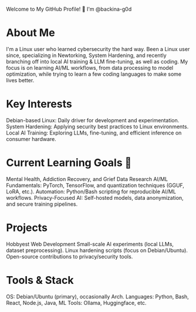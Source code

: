 Welcome to My GitHub Profile! 👋 I'm @backina-g0d
# About Me
I'm a Linux user who learned cybersecurity the hard way. Been a Linux user since, specializing in Newtorking, System Hardening, and recently branching off 
into local AI training & LLM fine-tuning, as well as coding.
My focus is on learning AI/ML workflows, from data processing to model 
optimization, while trying to learn a few coding languages to make some lives better. 
# Key Interests
Debian-based Linux: Daily driver for development and experimentation.
System Hardening: Applying security best practices to Linux environments.
Local AI Training: Exploring LLMs, fine-tuning, and efficient inference on consumer hardware.
# Current Learning Goals 🎯
Mental Health, Addiction Recovery, and Grief Data Research
AI/ML Fundamentals: PyTorch, TensorFlow, and quantization techniques (GGUF, LoRA, etc.).
 Automation: Python/Bash scripting for reproducible AI/ML workflows.
 Privacy-Focused AI: Self-hosted models, data anonymization, and secure training pipelines.
# Projects
Hobbyest Web Development
Small-scale AI experiments (local LLMs, dataset preprocessing).
Linux hardening scripts (focus on Debian/Ubuntu).
Open-source contributions to privacy/security tools.
# Tools & Stack
OS: Debian/Ubuntu (primary), occasionally Arch.
Languages: Python, Bash, React, Node.js, Java, 
ML Tools: Ollama, Huggingface, etc.
<!---
backina-g0d/backina-g0d is a ✨ special ✨ repository because its `README.md` (this file) appears on your GitHub profile.
You can click the Preview link to take a look at your changes.
--->
